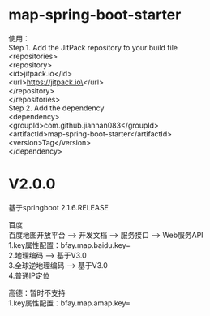 # map-spring-boot-starter
使用：  
Step 1. Add the JitPack repository to your build file  
\<repositories>  
	\<repository\>  
	    \<id\>jitpack.io\</id\>  
	    \<url\>https://jitpack.io\</url\>  
	\</repository\>  
\</repositories\>  
Step 2. Add the dependency  
\<dependency\>  
    \<groupId\>com.github.jiannan083\</groupId\>  
    \<artifactId\>map-spring-boot-starter\</artifactId\>  
    \<version\>Tag\</version\>  
\</dependency\>  

# V2.0.0
基于springboot 2.1.6.RELEASE  

百度  
百度地图开放平台 --> 开发文档 --> 服务接口 --> Web服务API  
1.key属性配置：bfay.map.baidu.key=  
2.地理编码 --> 基于V3.0  
3.全球逆地理编码 --> 基于V3.0  
4.普通IP定位  

高德：暂时不支持  
1.key属性配置：bfay.map.amap.key=